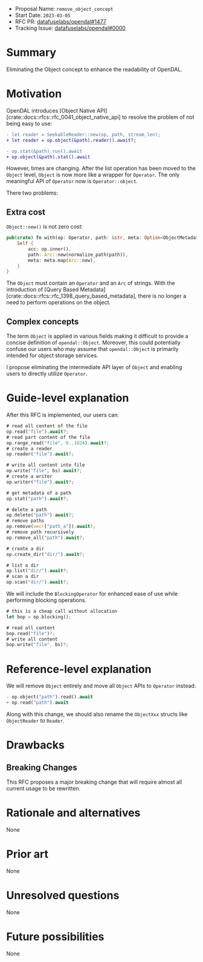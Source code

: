 - Proposal Name: `remove_object_concept`
- Start Date: `2023-03-05`
- RFC PR: [datafuselabs/opendal#1477](https://github.com/datafuselabs/opendal/pull/1477)
- Tracking Issue: [datafuselabs/opendal#0000](https://github.com/datafuselabs/opendal/issues/0000)

# Summary

Eliminating the Object concept to enhance the readability of OpenDAL.

# Motivation

OpenDAL introduces [Object Native API][crate::docs::rfcs::rfc_0041_object_native_api] to resolve the problem of not being easy to use:

```diff
- let reader = SeekableReader::new(op, path, stream_len);
+ let reader = op.object(&path).reader().await?;

- op.stat(&path).run().await
+ op.object(&path).stat().await
```

However, times are changing. After the list operation has been moved to the `Object` level, `Object` is now more like a wrapper for `Operator`. The only meaningful API of `Operator` now is `Operator::object`.

There two problems:

## Extra cost

`Object::new()` is not zero cost:

```rust
pub(crate) fn with(op: Operator, path: &str, meta: Option<ObjectMetadata>) -> Self {
    Self {
        acc: op.inner(),
        path: Arc::new(normalize_path(path)),
        meta: meta.map(Arc::new),
    }
}
```

The `Object` must contain an `Operator` and an `Arc` of strings. With the introduction of [Query Based Metadata][crate::docs::rfcs::rfc_1398_query_based_metadata], there is no longer a need to perform operations on the object.

## Complex concepts

The term `Object` is applied in various fields making it difficult to provide a concise definition of `opendal::Object`. Moreover, this could potentially confuse our users who may assume that `opendal::Object` is primarily intended for object storage services.

I propose eliminating the intermediate API layer of `Object` and enabling users to directly utilize `Operator`.

# Guide-level explanation

After this RFC is implemented, our users can:

```rust
# read all content of the file
op.read("file").await?;
# read part content of the file
op.range_read("file", 0..1024).await?;
# create a reader
op.reader("file").await?;

# write all content into file
op.write("file", bs).await?;
# create a writer
op.writer("file").await?;

# get metadata of a path
op.stat("path").await?;

# delete a path
op.delete("path").await?;
# remove paths
op.remove(vec!["path_a"]).await?;
# remove path recursively
op.remove_all("path").await?;

# create a dir
op.create_dir("dir/").await?;

# list a dir
op.list("dir/").await?;
# scan a dir
op.scan("dir/").await?;
```

We will include the `BlockingOperator` for enhanced ease of use while performing blocking operations.

```rust
# this is a cheap call without allocation
let bop = op.blocking();

# read all content
bop.read("file")?;
# write all content
bop.write("file", bs)?;
```

# Reference-level explanation

We will remove `Object` entirely and move all `Object` APIs to `Operator` instead:

```rust
- op.object("path").read().await
+ op.read("path").await
```

Along with this change, we should also rename the `ObjectXxx` structs like `ObjectReader` to `Reader`.

# Drawbacks

## Breaking Changes

This RFC proposes a major breaking change that will require almost all current usage to be rewritten.

# Rationale and alternatives

None

# Prior art

None

# Unresolved questions

None

# Future possibilities

None
